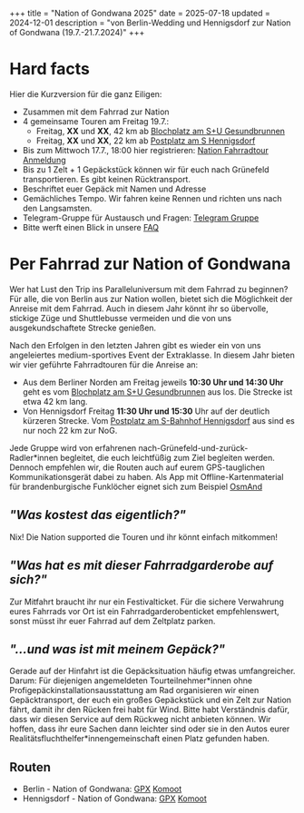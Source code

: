 +++
title = "Nation of Gondwana 2025"
date = 2025-07-18
updated = 2024-12-01
description = "von Berlin-Wedding und Hennigsdorf zur Nation of Gondwana (19.7.-21.7.2024)"
+++
# Hard facts
Hier die Kurzversion für die ganz Eiligen:
- Zusammen mit dem Fahrrad zur Nation
- 4 gemeinsame Touren am Freitag 19.7.:
    - Freitag, **XX** und **XX**, 42 km ab [Blochplatz am S+U Gesundbrunnen](https://www.openstreetmap.org/?mlat=52.54940&mlon=13.38590#map=19/52.54940/13.38590)
    - Freitag, **XX** und **XX**, 22 km ab [Postplatz am S Hennigsdorf](https://www.openstreetmap.org/?mlat=52.63762&mlon=13.20489#map=18/52.63762/13.20489)
- Bis zum Mittwoch 17.7., 18:00 hier registrieren: [Nation Fahrradtour Anmeldung](https://cryptpad.fr/form/#/2/form/view/YAZqcRuNi8kF901zyef7Bkjm0oyjYt4m1QpJA8aoOok/)
- Bis zu 1 Zelt + 1 Gepäckstück können wir für euch nach Grünefeld transportieren. Es gibt keinen Rücktransport.
- Beschriftet euer Gepäck mit Namen und Adresse
- Gemächliches Tempo. Wir fahren keine Rennen und richten uns nach den Langsamsten.
- Telegram-Gruppe für Austausch und Fragen: [Telegram Gruppe](https://t.me/+XsqBDVuJKdsyMWUy)
- Bitte werft einen Blick in unsere [FAQ](/faq)

# Per Fahrrad zur Nation of Gondwana
Wer hat Lust den Trip ins Paralleluniversum mit dem Fahrrad zu beginnen? Für alle, die von Berlin aus zur Nation wollen, bietet sich die Möglichkeit der Anreise mit dem Fahrrad. Auch in diesem Jahr könnt ihr so übervolle, stickige Züge und Shuttlebusse vermeiden und die von uns ausgekundschaftete Strecke genießen.

Nach den Erfolgen in den letzten Jahren gibt es wieder ein von uns angeleiertes medium-sportives Event der Extraklasse. In diesem Jahr bieten wir vier geführte Fahrradtouren für die Anreise an:

- Aus dem Berliner Norden am Freitag jeweils **10:30 Uhr und 14:30 Uhr** geht es vom [Blochplatz am S+U Gesundbrunnen](https://www.openstreetmap.org/?mlat=52.54940&mlon=13.38590#map=19/52.54940/13.38590) aus los. Die Strecke ist etwa 42 km lang.
- Von Hennigsdorf Freitag **11:30 Uhr und 15:30** Uhr auf der deutlich kürzeren Strecke. Vom [Postplatz am S-Bahnhof Hennigsdorf](https://www.openstreetmap.org/?mlat=52.63762&mlon=13.20489#map=18/52.63762/13.20489) aus sind es nur noch 22 km zur NoG.

Jede Gruppe wird von erfahrenen nach-Grünefeld-und-zurück-Radler\*innen begleitet, die euch leichtfüßig zum Ziel begleiten werden. Dennoch empfehlen wir, die Routen auch auf eurem GPS-tauglichen Kommunikationsgerät dabei zu haben. Als App mit Offline-Kartenmaterial für brandenburgische Funklöcher eignet sich zum Beispiel [OsmAnd](https://osmand.net/)

## _**"Was kostest das eigentlich?"**_  
Nix! Die Nation supported die Touren und ihr könnt einfach mitkommen!

## _**"Was hat es mit dieser Fahrradgarderobe auf sich?"**_  
Zur Mitfahrt braucht ihr nur ein Festivalticket. Für die sichere Verwahrung eures Fahrrads vor Ort ist ein Fahrradgarderobenticket empfehlenswert, sonst müsst ihr euer Fahrrad auf dem Zeltplatz parken.

## _**"...und was ist mit meinem Gepäck?"**_  
Gerade auf der Hinfahrt ist die Gepäcksituation häufig etwas umfangreicher. Darum: Für diejenigen angemeldeten Tourteilnehmer\*innen ohne Profigepäckinstallationsausstattung am Rad organisieren wir einen Gepäcktransport, der euch ein großes Gepäckstück und ein Zelt zur Nation fährt, damit ihr den Rücken frei habt für Wind. Bitte habt Verständnis dafür, dass wir diesen Service auf dem Rückweg nicht anbieten können. Wir hoffen, dass ihr eure Sachen dann leichter sind oder sie in den Autos eurer Realitätsfluchthelfer\*innengemeinschaft einen Platz gefunden haben.

## Routen
- Berlin - Nation of Gondwana: [GPX](/routes/nog/berlin-nog.gpx) [Komoot](https://www.komoot.de/tour/411300513?share_token=aciq15fns0Rq2vZ6X0RawVUbwtjf9GdDD0o5OA4W4Zae0zkWZ7&ref=wtd)
- Hennigsdorf - Nation of Gondwana: [GPX](/routes/nog/hennigsdorf-nog.gpx) [Komoot](https://www.komoot.de/tour/411302440?share_token=a1kX8DDfPKZkiTWpG3mDCfmOOAhfXs6VDJTtrF71WDLwOosw4f&ref=wtd)

